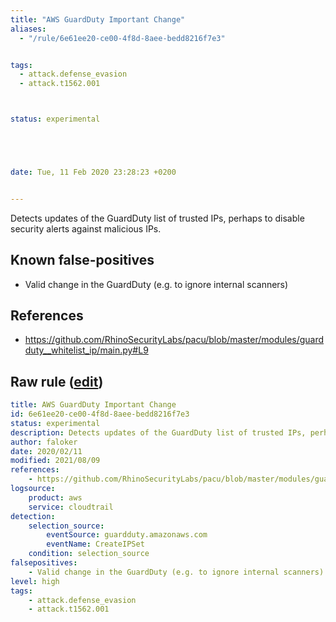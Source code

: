 ```yaml
---
title: "AWS GuardDuty Important Change"
aliases:
  - "/rule/6e61ee20-ce00-4f8d-8aee-bedd8216f7e3"


tags:
  - attack.defense_evasion
  - attack.t1562.001



status: experimental





date: Tue, 11 Feb 2020 23:28:23 +0200


---
```


Detects updates of the GuardDuty list of trusted IPs, perhaps to disable security alerts against malicious IPs.

<!--more-->


## Known false-positives

* Valid change in the GuardDuty (e.g. to ignore internal scanners)



## References

* https://github.com/RhinoSecurityLabs/pacu/blob/master/modules/guardduty__whitelist_ip/main.py#L9


## Raw rule ([edit](https://github.com/SigmaHQ/sigma/edit/master/rules/cloud/aws/aws_guardduty_disruption.yml))
```yaml
title: AWS GuardDuty Important Change
id: 6e61ee20-ce00-4f8d-8aee-bedd8216f7e3
status: experimental
description: Detects updates of the GuardDuty list of trusted IPs, perhaps to disable security alerts against malicious IPs.
author: faloker
date: 2020/02/11
modified: 2021/08/09
references:
    - https://github.com/RhinoSecurityLabs/pacu/blob/master/modules/guardduty__whitelist_ip/main.py#L9
logsource:
    product: aws
    service: cloudtrail
detection:
    selection_source:
        eventSource: guardduty.amazonaws.com
        eventName: CreateIPSet
    condition: selection_source
falsepositives:
    - Valid change in the GuardDuty (e.g. to ignore internal scanners)
level: high
tags:
    - attack.defense_evasion
    - attack.t1562.001

```
